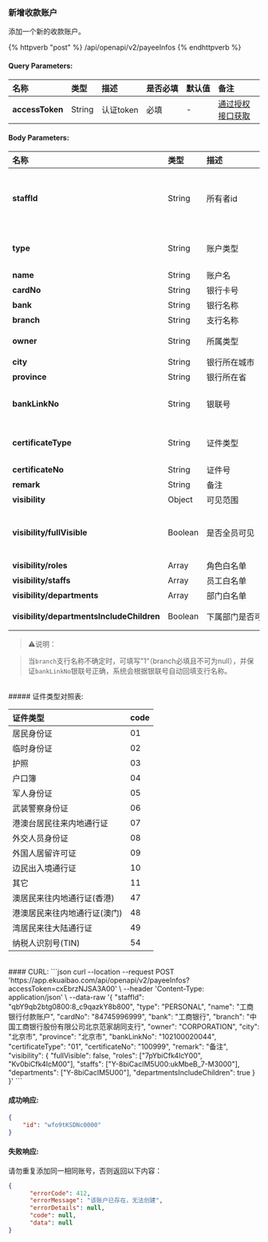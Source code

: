 ### 新增收款账户

添加一个新的收款账户。

{% httpverb "post" %} /api/openapi/v2/payeeInfos {% endhttpverb %}


#### Query Parameters:

| 名称       | 类型    | 描述                  | 是否必填      | 默认值 |  备注 |
| :--------- | :------ | :------------------ | :------ |:------ |:------ |
| **accessToken** | String   | 认证token  | 必填     | - | [通过授权接口获取](/getting-started/auth.html)  |


#### Body Parameters:
| 名称       | 类型     | 描述       | 是否必填     | 默认值   | 备注    |
| :--------- | :------ | :---------| :--------- | :--------|:--------|
| **staffId** | String   | 所有者id | 非必填  |  -  | 当`owner`=`INDIVIDUAL`时,所有者id必填。可以通过[获取员工列表](/corporation/get-all-staffs.html)获取 |
| **type** | String   | 账户类型 | 必填 |  - | `PUBLIC`:对公账户 `PERSONAL`:个人账户 |
| **name** | String   | 账户名 | 必填 |  -  |  账户名称 |
| **cardNo** | String  | 银行卡号 | 必填 |  -  | 银行卡号 |
| **bank** | String   | 银行名称 | 必填 |  -  | 银行名称 |
| **branch** | String   | 支行名称 | 必填 |  -  | 支行名称 |
| **owner** | String   | 所属类型 | 必填 |  -  | `INDIVIDUAL`:个人 `CORPORATION`:企业 |
| **city** | String   | 银行所在城市 | 非必填 | -|  银行所在城市  |
| **province** | String   | 银行所在省 | 非必填 |  -  | 银行所在省 |
| **bankLinkNo** | String   | 银联号 | 非必填 |  -  | 当支行名称与易快报系统不匹配时，可通过银联号匹配 |
| **certificateType** | String   | 证件类型 | 非必填 |  -  | 详细信息见下方【证件类型对照表】|
| **certificateNo** | String   | 证件号 | 非必填 | -  | 证件号 |
| **remark** | String   | 备注 | 非必填 | -  | 备注信息 |
| **visibility** | Object  | 可见范围 | 非必填 | - | 可见范围对象 |
| **visibility/fullVisible** | Boolean  | 是否全员可见 | 必填 | - | `true`:全员可见<br>`false`:部分可见<br>部分可见则仅有白名单中可见 |
| **visibility/roles** | Array  | 角色白名单 | 必填 | - | 值为[角色id](/corporation/get-roles-group.html) |
| **visibility/staffs** | Array  | 员工白名单 | 必填 | - | 值为[员工id](/corporation/get-all-staffs.html) |
| **visibility/departments** | Array  | 部门白名单 | 必填 | - | 值为[部门id](/corporation/get-departments.html) |
| **visibility/departmentsIncludeChildren** | Boolean  | 下属部门是否可见 | 必填 | - | `true`:可见<br>`false`:不可见 |

> ⚠️说明：

> 当`branch`支行名称不确定时，可填写”1“（branch必填且不可为null），并保证`bankLinkNo`银联号正确，系统会根据银联号自动回填支行名称。

<br/>
##### 证件类型对照表:

| 证件类型 | code |
| :--- | :--- |
| 居民身份证 | 01 |
| 临时身份证 | 02 |
| 护照 | 03 |
| 户口簿 | 04 |
| 军人身份证 | 05 |
| 武装警察身份证 | 06 |
| 港澳台居民往来内地通行证 | 07 |
| 外交人员身份证 | 08 |
| 外国人居留许可证 | 09 |
| 边民出入境通行证 | 10 |
| 其它 | 11 |
| 澳居民来往内地通行证(香港) | 47 |
| 港澳居民来往内地通行证(澳门) | 48 |
| 湾居民来往大陆通行证 | 49 |
| 纳税人识别号(TIN) | 54 |


<br/>
#### CURL:
```json
curl --location --request POST 'https://app.ekuaibao.com/api/openapi/v2/payeeInfos?accessToken=cxEbrzNJSA3A00' \
--header 'Content-Type: application/json' \
--data-raw '{
    "staffId": "qbY9qb2btg0800:8_c9qazkY8b800",
    "type": "PERSONAL",
    "name": "工商银行付款账户",
    "cardNo": "84745996999",
    "bank": "工商银行",
    "branch": "中国工商银行股份有限公司北京范家胡同支行",
    "owner": "CORPORATION",
    "city": "北京市",
    "province": "北京市",
    "bankLinkNo": "102100020044",
    "certificateType": "01",
    "certificateNo": "100999",
    "remark": "备注",
    "visibility":
      {
            "fullVisible": false,
            "roles": ["7pYbiCfk4IcY00", "Kv0biCfk4IcM00"],
            "staffs": ["Y-8biCacIM5U00:ukMbeB_7-M3000"],
            "departments": ["Y-8biCacIM5U00"],
            "departmentsIncludeChildren": true
      }
}'
```
<br/>

#### 成功响应:
```json
{
    "id": "wfo9tKSDNc0000"
}
```

#### 失败响应:

请勿重复添加同一相同账号，否则返回以下内容：
```json
{
      "errorCode": 412,
      "errorMessage": "该账户已存在，无法创建",
      "errorDetails": null,
      "code": null,
      "data": null
}
```


<style>
    table {
		width: 100%; /*表格宽度*/
		border-collapse: collapse; /*使用单一线条的边框*/
		empty-cells: show; /*单元格无内容依旧绘制边框*/
		}
    /* 悬浮变色 */
	table tr:hover {
		background: #B2B2B2 !important;
		}
    /* 首列不换行 */
	table td:nth-child(1) {
		white-space: nowrap;
	}
	table td:nth-child(2) {
		white-space: nowrap;
	}
	table td:nth-child(3) {
		white-space: nowrap;
	}
    /* 指定列宽度 */
    table th:nth-of-type(4) {
		width: 8%;
		white-space: nowrap;
	}
    table th:nth-of-type(5) {
		width: 7%;
		white-space: nowrap;
	}
    table th:nth-of-type(6) {
		width: 20%;
		white-space: nowrap;
	}

</style>